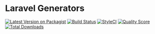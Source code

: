 # Laravel Generators

[![Latest Version on Packagist](https://img.shields.io/packagist/v/prismx/laravel-generators.svg?style=flat-square)](https://packagist.org/packages/prismx/laravel-generators)
[![Build Status](https://img.shields.io/travis/v/master.svg?style=flat-square)](https://travis-ci.org/prismx/laravel-generators)
[![StyleCI](https://github.styleci.io/repos/231604525/shield?branch=master)](https://github.styleci.io/repos/231604525)
[![Quality Score](https://img.shields.io/scrutinizer/g/prismx/laravel-generators.svg?style=flat-square)](https://scrutinizer-ci.com/g/prismx/laravel-generators)
[![Total Downloads](https://img.shields.io/packagist/dt/prismx/laravel-generators.svg?style=flat-square)](https://packagist.org/packages/prismx/laravel-generators)

